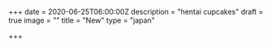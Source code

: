 +++
date = 2020-06-25T06:00:00Z
description = "hentai cupcakes"
draft = true
image = ""
title = "New"
type = "japan"

+++
